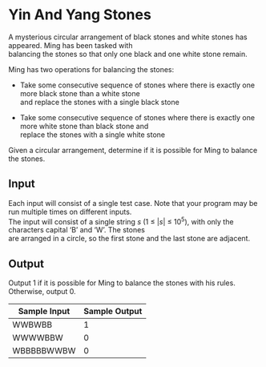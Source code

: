 # Yin And Yang Stones

A mysterious circular arrangement of black stones and white stones has appeared. Ming has been tasked with\
balancing the stones so that only one black and one white stone remain.

Ming has two operations for balancing the stones:

- Take some consecutive sequence of stones where there is exactly one more black stone than a white stone\
and replace the stones with a single black stone

- Take some consecutive sequence of stones where there is exactly one more white stone than black stone and\
replace the stones with a single white stone

Given a circular arrangement, determine if it is possible for Ming to balance the stones.

## Input

Each input will consist of a single test case. Note that your program may be run multiple times on different inputs.\
The input will consist of a single string *s* (1 ≤ |*s*| ≤ 10<sup>5</sup>), with only the characters capital ‘B’ and ‘W’. The stones\
are arranged in a circle, so the first stone and the last stone are adjacent.

## Output

Output 1 if it is possible for Ming to balance the stones with his rules. Otherwise, output 0.

| Sample Input | Sample Output |
| ---          | ---           |
| WWBWBB       | 1             |
| WWWWBBW      | 0             |
| WBBBBBWWBW   | 0             |